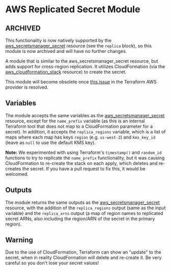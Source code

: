 # AWS Replicated Secret Module

## ARCHIVED
This functionality is now natively supported by the [aws_secretsmanager_secret](https://registry.terraform.io/providers/hashicorp/aws/latest/docs/resources/secretsmanager_secret) resource (see the `replica` block), so this module is now archived and will have no further changes.

A module that is similar to the aws_secretsmanager_secret resource, but adds support for cross-region replication. It utilizes CloudFormation (via the [aws_cloudformation_stack](https://registry.terraform.io/providers/hashicorp/aws/latest/docs/resources/cloudformation_stack) resource) to create the secret.

This module will become obsolete once [this issue](https://github.com/hashicorp/terraform-provider-aws/issues/17943) in the Terraform AWS provider is resolved.

## Variables
The module accepts the same variables as the [aws_secretsmanager_secret](https://registry.terraform.io/providers/hashicorp/aws/latest/docs/resources/secretsmanager_secret) resource, except for the `name_prefix` variable (as this is an internal Terraform tool that does not map to a CloudFormation parameter for a secret). In addition, it accepts the `replica_regions` variable, which is a list of maps where each map has keys `region` (e.g. `us-west-2`) and `kms_key_id` (leave as `null` to use the default KMS key).

**Note:** We experimented with using Terraform's `timestamp()` and `random_id` functions to try to replicate the `name_prefix` functionality, but it was causing CloudFormation to re-create the stack on each apply, which deletes and re-creates the secret. If you have a pull request to fix this, it would be welcomed.

## Outputs
The module returns the same outputs as the [aws_secretsmanager_secret](https://registry.terraform.io/providers/hashicorp/aws/latest/docs/resources/secretsmanager_secret) resource, with the addition of the `replica_regions` output (same as the input variable) and the `replica_arns` output (a map of region names to replicated secret ARNs, also including the region/ARN of the secret in the primary region).

## Warning
Due to the use of CloudFormation, Terraform can show an "update" to the secret, when in reality CloudFormation will delete and re-create it. Be very careful so you don't lose your secret values!
